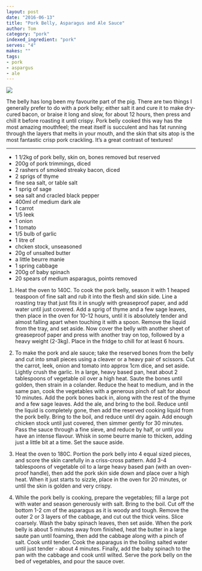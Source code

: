 ```yaml
---
layout: post
date: "2016-06-13"
title: "Pork Belly, Asparagus and Ale Sauce"
author: Tom
category: "pork"
indexed_ingredient: "pork"
serves: "4"
makes: ""
tags:
- pork
- aspargus
- ale
---
```

<img src="https://s3.eu-west-2.amazonaws.com/grubdaily/pork_belly_asparagus_and_ale_sauce.jpg" />

The belly has long been my favourite part of the pig. There are two things I generally prefer to do with a pork belly; either salt it and cure it to make dry-cured bacon, or braise it long and slow, for about 12 hours, then press and chill it before roasting it until crispy. Pork belly cooked this way has the most amazing mouthfeel; the meat itself is succulent and has fat running through the layers that melts in your mouth, and the skin that sits atop is the most fantastic crisp pork crackling. It’s a great contrast of textures!

---
* 1 1/2kg of pork belly, skin on, bones removed but reserved
* 200g of pork trimmings, diced
* 2 rashers of smoked streaky bacon, diced
* 2 sprigs of thyme
* fine sea salt, or table salt
* 1 sprig of sage
* sea salt and cracled black pepper
* 400ml of medium dark ale
* 1 carrot
* 1/5 leek
* 1 onion
* 1 tomato
* 1/5 bulb of garlic
* 1 litre of
* chcken stock, unseasoned
* 20g of unsalted butter
* a little beurre manie
* 1 spring cabbage
* 200g of baby spinach
* 20 spears of medium asparagus, points removed

1. Heat the oven to 140C. To cook the pork belly, season it with 1 heaped teaspoon of fine salt and rub it into the flesh and skin side. Line a roasting tray that just fits it in snugly with greaseproof paper, and add water until just covered. Add a sprig of thyme and a few sage leaves, then place in the oven for 10-12 hours, until it is absolutely tender and almost falling apart when touching it with a spoon. Remove the liquid from the tray, and set aside. Now cover the belly with another sheet of greaseproof paper and press with another tray on top, followed by a heavy weight (2-3kg). Place in the fridge to chill for at least 6 hours.

2. To make the pork and ale sauce; take the reserved bones from the belly and cut into small pieces using a cleaver or a heavy pair of scissors. Cut the carrot, leek, onion and tomato into approx 1cm dice, and set aside. Lightly crush the garlic. In a large, heavy based pan, heat about 2 tablespoons of vegetable oil over a high heat. Saute the bones until golden, then strain in a colander. Reduce the heat to medium, and in the same pan, cook the vegetables with a generous pinch of salt for about 10 minutes. Add the pork bones back in, along with the rest of the thyme and a few sage leaves. Add the ale, and bring to the boil. Reduce until the liquid is completely gone, then add the reserved cooking liquid from the pork belly. Bring to the boil, and reduce until dry again. Add enough chicken stock until just covered, then simmer gently for 30 minutes. Pass the sauce through a fine sieve, and reduce by half, or until you have an intense flavour. Whisk in some beurre manie to thicken, adding just a little bit at a time. Set the sauce aside.

3. Heat the oven to 180C. Portion the pork belly into 4 equal sized pieces, and score the skin carefully in a criss-cross pattern. Add 3-4 tablespoons of vegetable oil to a large heavy based pan (with an oven-proof handle), then add the pork skin side down and place over a high heat. When it just starts to sizzle, place in the oven for 20 minutes, or until the skin is golden and very crispy.

4. While the pork belly is cooking, prepare the vegetables; fill a large pot with water and season generously with salt. Bring to the boil. Cut off the bottom 1-2 cm of the asparagus as it is woody and tough. Remove the outer 2 or 3 layers of the cabbage, and cut out the thick veins. Slice coarsely. Wash the baby spinach leaves, then set aside. When the pork belly is about 5 minutes away from finished, heat the butter in a large saute pan until foaming, then add the cabbage along with a pinch of salt. Cook until tender. Cook the asparagus in the boiling salted water until just tender - about 4 minutes. Finally, add the baby spinach to the pan with the cabbage and cook until wilted. Serve the pork belly on the bed of vegetables, and pour the sauce over.
